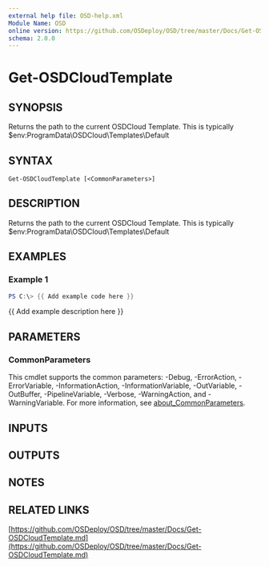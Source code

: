 ```yaml
---
external help file: OSD-help.xml
Module Name: OSD
online version: https://github.com/OSDeploy/OSD/tree/master/Docs/Get-OSDCloudTemplate.md
schema: 2.0.0
---
```


# Get-OSDCloudTemplate

## SYNOPSIS
Returns the path to the current OSDCloud Template. 
This is typically $env:ProgramData\OSDCloud\Templates\Default

## SYNTAX

```
Get-OSDCloudTemplate [<CommonParameters>]
```

## DESCRIPTION
Returns the path to the current OSDCloud Template. 
This is typically $env:ProgramData\OSDCloud\Templates\Default

## EXAMPLES

### Example 1
```powershell
PS C:\> {{ Add example code here }}
```

{{ Add example description here }}

## PARAMETERS

### CommonParameters
This cmdlet supports the common parameters: -Debug, -ErrorAction, -ErrorVariable, -InformationAction, -InformationVariable, -OutVariable, -OutBuffer, -PipelineVariable, -Verbose, -WarningAction, and -WarningVariable. For more information, see [about_CommonParameters](http://go.microsoft.com/fwlink/?LinkID=113216).

## INPUTS

## OUTPUTS

## NOTES

## RELATED LINKS

[https://github.com/OSDeploy/OSD/tree/master/Docs/Get-OSDCloudTemplate.md](https://github.com/OSDeploy/OSD/tree/master/Docs/Get-OSDCloudTemplate.md)

